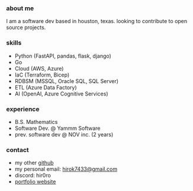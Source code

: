 ### about me

I am a software dev based in houston, texas. looking to contribute to open source projects.

### skills
  - Python (FastAPI, pandas, flask, django)
  - Go
  - Cloud (AWS, Azure)
  - IaC (Terraform, Bicep)
  - RDBSM (MSSQL, Oracle SQL, SQL Server)
  - ETL (Azure Data Factory)
  - AI (OpenAI, Azure Cognitive Services)

### experience
  - B.S. Mathematics
  - Software Dev. @ Yammm Software
  - prev. software dev @ NOV inc. (2 years)

### contact
  - my other [github](https://github.com/itot0)
  - my personal email: [hirok7433@gmail.com](mailto:user@example.com)
  - discord: hir0ro
  - [portfolio website](https://luis-mtzz.github.io/)
